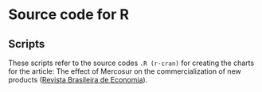 # Source code for R

## Scripts

These scripts refer to the source codes `.R (r-cran)` for creating the charts for the article: The effect of Mercosur on the commercialization of new products ([Revista Brasileira de Economia](http://dx.doi.org/10.5935/0034-7140.20160015)).